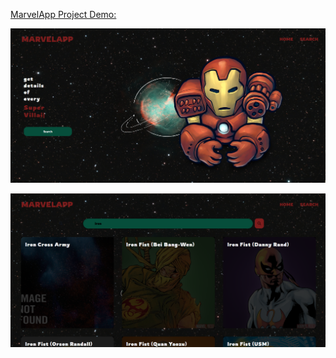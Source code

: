 [MarvelApp Project Demo: ](https://67a64c5be68df425787d6dee--idyllic-pasca-c9be93.netlify.app/)

![ScreenShots](./src/images/ekran1.PNG)

![ScreenShots](./src/images/ekran2.PNG)
